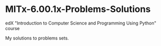 # MITx-6.00.1x-Problems-Solutions
edX "Introduction to Computer Science and Programming Using Python" course


My solutions to problems sets.
